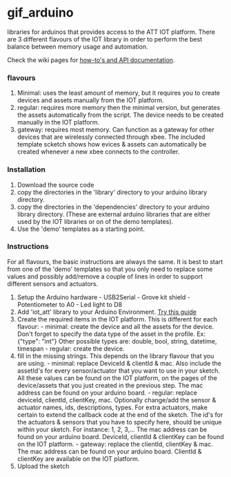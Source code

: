 gif_arduino
===========

libraries for arduinos that provides access to the ATT IOT platform.
There are 3 different flavours of the IOT library in order to perform the best balance between memory usage and automation.

Check the wiki pages for [how-to's and API documentation](https://github.com/allthingstalk/gif_arduino/wiki).

### flavours
  1. Minimal: uses the least amount of memory, but it requires you to create devices and assets manually from the IOT platform.
  2. regular: requires more memory then the minimal version, but generates the assets automatically from the script. The device needs to be created manually in the IOT platform.
  3. gateway: requires most memory. Can function as a gateway for other devices that are wirelessly connected through xbee. The included template scketch shows how evices & assets can automatically be created whenever a new xbee connects to the controller.

### Installation
  1. Download the source code
  2. copy the directories in the 'library' directory to your arduino library directory.
  3. copy the directories in the 'dependencies' directory to your arduino library directory. (These are external arduino libraries that are either used by the IOT libraries or on of the demo templates).
  4. Use the 'demo' templates as a starting point.
  
### Instructions

For all flavours, the basic instructions are always the same.  It is best to start from one of the 'demo' templates so that you only need to replace some values and possibly add/remove a couple of lines in order to support different sensors and actuators.

  1. Setup the Arduino hardware
    - USB2Serial
    - Grove kit shield
    - Potentiometer to A0
    - Led light to D8
  2. Add 'iot_att' library to your Arduino Environment. [Try this guide](http://arduino.cc/en/Guide/Libraries)
  3. Create the required items in the IOT platform. This is different for each flavour:
    - minimal: create the device and all the assets for the device. Don't forget to specify the data type of the asset in the profile. Ex: {"type": "int"}  Other possible types are: double, bool, string, datetime, timespan
	- regular: create the device.
  4. fill in the missing strings. This depends on the library flavour that you are using.
	- minimal: replace DeviceId & clientId & mac.  Also include the assetId's for every sensor/actuator that you want to use in your sketch.  All these values can be found on the IOT platform, on the pages of the device/assets that you just created in the previous step. The mac address can be found on your arduino board.
	- regular: replace deviceId, clientId, clientKey, mac. Optionally change/add the sensor & actuator names, ids, descriptions, types. For extra actuators, make certain to extend the callback code at the end of the sketch. The id's for the actuators & sensors that you have to specify here, should be unique within your sketch. For instance: 1, 2, 3,...  The mac address can be found on your arduino board. DeviceId, clientId & clientKey can be found on the IOT platform. 
	- gateway: replace the clientId, clientKey & mac. The mac address can be found on your arduino board. ClientId & clientKey are available on the IOT platform.
  4. Upload the sketch
  
